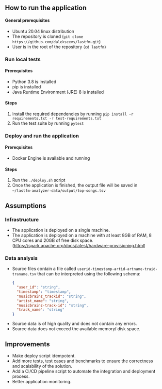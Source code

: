 ## How to run the application

#### General prerequisites
* Ubuntu 20.04 linux distribution
* The repository is cloned (`git clone https://github.com/dalekseevs/lastfm.git`)
* User is in the root of the repository (`cd lastfm`)

### Run local tests
#### Prerequisites
* Python 3.8 is installed
* pip is installed
* Java Runtime Environment (JRE) 8 is installed
#### Steps
1. Install the required dependencies by running `pip install -r requirements.txt -r test-requirements.txt`
2. Run the test suite by running `pytest`

### Deploy and run the application
#### Prerequisites
* Docker Engine is available and running
#### Steps
1. Run the `./deploy.sh` script
2. Once the application is finished, the output file will be saved in `~/lastfm-analyzer-data/output/top-songs.tsv`

## Assumptions
### Infrastructure
* The application is deployed on a single machine.
* The application is deployed on a machine with at least 8GB of RAM, 8 CPU cores and 20GB of free disk space. (https://spark.apache.org/docs/latest/hardware-provisioning.html)
### Data analysis
* Source files contain a file called `userid-timestamp-artid-artname-traid-traname.tsv` that can be interpreted using the following schema: 
    ```json
    {
      "user_id": "string",
      "timestamp": "timestamp",
      "musicbrainz_trackid": "string",
      "artist_name": "string",
      "musicbrainz-track-id": "string",
      "track_name": "string"
    }
    ```
* Source data is of high quality and does not contain any errors.
* Source data does not exceed the available memory/ disk space.


## Improvements
* Make deploy script idempotent.
* Add more tests, test cases and benchmarks to ensure the correctness and scalability of the solution.
* Add a CI/CD pipeline script to automate the integration and deployment process.
* Better application monitoring.